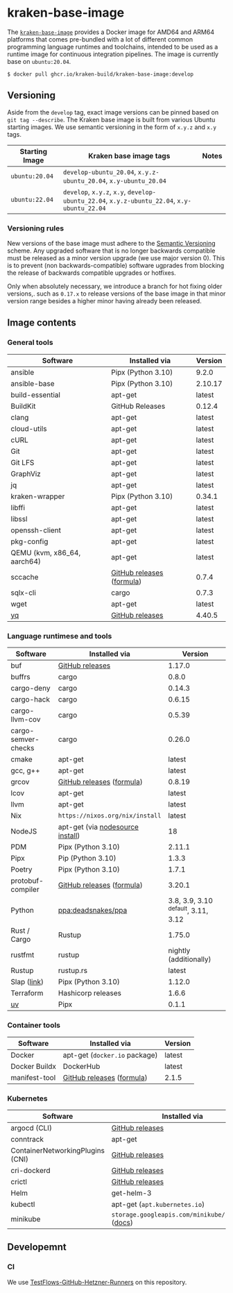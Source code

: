 # kraken-base-image

  [pkg]: https://github.com/kraken-build/kraken-base-image/pkgs/container/kraken-base-image

The [`kraken-base-image`][pkg] provides a Docker image for AMD64 and ARM64 platforms that comes pre-bundled with
a lot of different common programming language runtimes and toolchains, intended to be used as a runtime
image for continuous integration pipelines. The image is currently base on `ubuntu:20.04`.

    $ docker pull ghcr.io/kraken-build/kraken-base-image:develop

## Versioning

Aside from the `develop` tag, exact image versions can be pinned based on `git tag --describe`. The Kraken base image
is built from various Ubuntu starting images. We use semantic versioning in the form of `x.y.z` and `x.y` tags.

| Starting Image | Kraken base image tags                                                                      | Notes |
|----------------|---------------------------------------------------------------------------------------------|-------|
| `ubuntu:20.04` | `develop-ubuntu_20.04`, `x.y.z-ubuntu_20.04`, `x.y-ubuntu_20.04`                            |       |
| `ubuntu:22.04` | `develop`, `x.y.z`, `x.y`, `develop-ubuntu_22.04`, `x.y.z-ubuntu_22.04`, `x.y-ubuntu_22.04` |       |

### Versioning rules

New versions of the base image must adhere to the [Semantic Versioning](https://semver.org/) scheme. Any upgraded software
that is no longer backwards compatible must be released as a minor version upgrade (we use major version 0). This is to prevent
(non backwards-compatible) software ugprades from blocking the release of backwards compatible upgrades or hotfixes.

Only when absolutely necessary, we introduce a branch for hot fixing older versions,. such as `0.17.x` to release versions of
the base image in that minor version range besides a higher minor having already been released.

## Image contents

### General tools

| Software                               | Installed via                                                                                   | Version |
|----------------------------------------|-------------------------------------------------------------------------------------------------|---------|
| ansible                                | Pipx (Python 3.10)                                                                              | 9.2.0   |
| ansible-base                           | Pipx (Python 3.10)                                                                              | 2.10.17 |
| build-essential                        | apt-get                                                                                         | latest  |
| BuildKit                               | GitHub Releases                                                                                 | 0.12.4  |
| clang                                  | apt-get                                                                                         | latest  |
| cloud-utils                            | apt-get                                                                                         | latest  |
| cURL                                   | apt-get                                                                                         | latest  |
| Git                                    | apt-get                                                                                         | latest  |
| Git LFS                                | apt-get                                                                                         | latest  |
| GraphViz                               | apt-get                                                                                         | latest  |
| jq                                     | apt-get                                                                                         | latest  |
| kraken-wrapper                         | Pipx (Python 3.10)                                                                              | 0.34.1  |
| libffi                                 | apt-get                                                                                         | latest  |
| libssl                                 | apt-get                                                                                         | latest  |
| openssh-client                         | apt-get                                                                                         | latest  |
| pkg-config                             | apt-get                                                                                         | latest  |
| QEMU (kvm, x86_64, aarch64)            | apt-get                                                                                         | latest  |
| sccache                                | [GitHub releases](https://github.com/mozilla/sccache/releases) ([formula](formulae/sccache.py)) | 0.7.4   |
| sqlx-cli                               | cargo                                                                                           | 0.7.3   |
| wget                                   | apt-get                                                                                         | latest  |
| [yq](https://mikefarah.gitbook.io/yq/) | [GitHub releases](https://github.com/mikefarah/yq/releases)                                     | 4.40.5  |

### Language runtimese and tools

| Software                                               | Installed via                                                                                                      | Version                                       |
|--------------------------------------------------------|--------------------------------------------------------------------------------------------------------------------|-----------------------------------------------|
| buf                                                    | [GitHub releases](https://github.com/bufbuild/buf/releases)                                                        | 1.17.0                                        |
| buffrs                                                 | cargo                                                                                                              | 0.8.0                                         |
| cargo-deny                                             | cargo                                                                                                              | 0.14.3                                        |
| cargo-hack                                             | cargo                                                                                                              | 0.6.15                                        |
| cargo-llvm-cov                                         | cargo                                                                                                              | 0.5.39                                        |
| cargo-semver-checks                                    | cargo                                                                                                              | 0.26.0                                        |
| cmake                                                  | apt-get                                                                                                            | latest                                        |
| gcc, g++                                               | apt-get                                                                                                            | latest                                        |
| grcov                                                  | [GitHub releases](https://github.com/mozilla/grcov/releases) ([formula](formulae/grcov.py))                        | 0.8.19                                        |
| lcov                                                   | apt-get                                                                                                            | latest                                        |
| llvm                                                   | apt-get                                                                                                            | latest                                        |
| Nix                                                    | `https://nixos.org/nix/install`                                                                                    | latest                                        |
| NodeJS                                                 | apt-get (via [nodesource install](https://github.com/nodesource/distributions#debinstall))                         | 18                                            |
| PDM                                                    | Pipx (Python 3.10)                                                                                                 | 2.11.1                                        |
| Pipx                                                   | Pip (Python 3.10)                                                                                                  | 1.3.3                                         |
| Poetry                                                 | Pipx (Python 3.10)                                                                                                 | 1.7.1                                         |
| protobuf-compiler                                      | [GitHub releases](https://github.com/protocolbuffers/protobuf/releases) ([formula](formulae/protobuf-compiler.py)) | 3.20.1                                        |
| Python                                                 | [ppa:deadsnakes/ppa](https://launchpad.net/~deadsnakes/+archive/ubuntu/ppa)                                        | 3.8, 3.9, 3.10 <sup>default</sup>, 3.11, 3.12 |
| Rust / Cargo                                           | Rustup                                                                                                             | 1.75.0                                        |
| rustfmt                                                | rustup                                                                                                             | nightly (additionally)                        |
| Rustup                                                 | rustup.rs                                                                                                          | latest                                        |
| Slap ([link](https://github.com/python-slap/slap-cli)) | Pipx (Python 3.10)                                                                                                 | 1.12.0                                        |
| Terraform                                              | Hashicorp releases                                                                                                 | 1.6.6                                         |
| [uv](https://astral.sh/blog/uv)                        | Pipx                                                                                                               | 0.1.1                                         |

### Container tools

| Software      | Installed via                                                                                              | Version |
|---------------|------------------------------------------------------------------------------------------------------------|---------|
| Docker        | apt-get (`docker.io` package)                                                                              | latest  |
| Docker Buildx | DockerHub                                                                                                  | latest  |
| manifest-tool | [GitHub releases](https://github.com/estesp/manifest-tool/releases) ([formula](formulae/manifest-tool.py)) | 2.1.5   |

### Kubernetes

| Software                         | Installed via                                                                                 | Version |
|----------------------------------|-----------------------------------------------------------------------------------------------|---------|
| argocd (CLI)                     | [GitHub releases](https://github.com/argoproj/argo-cd/releases)                               | 2.10.2  |
| conntrack                        | apt-get                                                                                       | latest  |
| ContainerNetworkingPlugins (CNI) | [GitHub releases](https://github.com/containernetworking/plugins/releases)                    | v1.4.0  |
| cri-dockerd                      | [GitHub releases](https://github.com/Mirantis/cri-dockerd/releases)                           | v0.3.10 |
| crictl                           | [GitHub releases](https://github.com/kubernetes-sigs/cri-tools/releases)                      | v1.29.0 |
| Helm                             | get-helm-3                                                                                    | latest  |
| kubectl                          | apt-get (`apt.kubernetes.io`)                                                                 | 1.28.4  |
| minikube                         | `storage.googleapis.com/minikube/releases` ([docs](https://minikube.sigs.k8s.io/docs/start/)) | v1.32.0 |

## Developemnt

### CI

We use [TestFlows-GitHub-Hetzner-Runners](https://github.com/testflows/TestFlows-GitHub-Hetzner-Runners) on this
repository.

